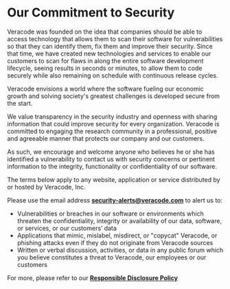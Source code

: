 # Our Commitment to Security

Veracode was founded on the idea that companies should be able to access technology that allows them to scan their software for vulnerabilities so that they can identify them, fix them and improve their security. Since that time, we have created new technologies and services to enable our customers to scan for flaws in along the entire software development lifecycle, seeing results in seconds or minutes, to allow them to code securely while also remaining on schedule with continuous release cycles.

Veracode envisions a world where the software fueling our economic growth and solving society's greatest challenges is developed secure from the start.

We value transparency in the security industry and openness with sharing information that could improve security for every organization. Veracode is committed to engaging the research community in a professional, positive and agreeable manner that protects our company and our customers.

As such, we encourage and welcome anyone who believes he or she has identified a vulnerability to contact us with security concerns or pertinent information to the integrity, functionality or confidentiality of our software.

The terms below apply to any website, application or service distributed by or hosted by Veracode, Inc.

Please use the email address  [**security-alerts@veracode.com**](mailto:security-alerts@veracode.com?subject=Responsible%20Disclosure%20Notice&body=URL(s)/Application(s)%20Impacted:%0A%0ASuspected%20Vulnerability%20Details:%0A%0ADescription%20of%20how%20the%20Vulnerability%20was%20found:%0A%0AContact%20Information:%0A%0AAny%20other%20relevant%20information:%0A%0A)  to alert us to:

-   Vulnerabilities or breaches in our software or environments which threaten the confidentiality, integrity or availability of our data, software, or services, or our customers’ data
-   Applications that mimic, mislabel, misdirect, or "copycat" Veracode, or phishing attacks even if they do not originate from Veracode sources
-   Written or verbal discussion, activities, or data in any public forum which you believe constitutes a threat to Veracode, our employees or our customers

For more, please refer to our [**Responsible Disclosure Policy**](https://www.veracode.com/legal-privacy/responsible-disclosure-policy)